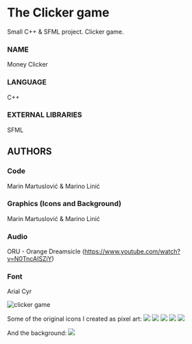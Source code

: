 # The Clicker game
Small C++ & SFML project. Clicker game.

### NAME 
Money Clicker
### LANGUAGE
C++
### EXTERNAL LIBRARIES 
SFML

## AUTHORS 
### Code 
Marin Martuslović & Marino Linić 
### Graphics (Icons and Background)
Marin Martuslović & Marino Linić 
### Audio
ORU - Orange Dreamsicle (https://www.youtube.com/watch?v=N0TncAISZiY) 
### Font
Arial Cyr

![clicker game](https://cdn.discordapp.com/attachments/699719719015546901/814229853494575104/ezgif-1-4c26883bb9fd.gif)

Some of the original icons I created as pixel art:
![](clicker/Textures/Icons/Cafe.png)
![](clicker/Textures/Icons/Music.png)
![](clicker/Textures/Icons/Software.png)
![](clicker/Textures/Icons/Oil.png)
![](clicker/Textures/Icons/Space.png)

And the background:
![](clicker/Textures/Backgrounds/mainbg.png)
